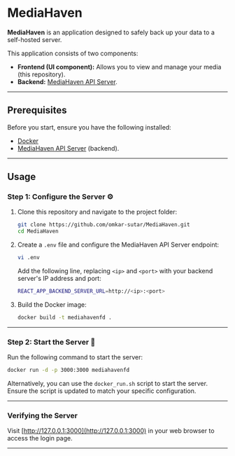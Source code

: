 # MediaHaven

**MediaHaven** is an application designed to safely back up your data to a self-hosted server.

This application consists of two components:
- **Frontend (UI component):** Allows you to view and manage your media (this repository).
- **Backend:** [MediaHaven API Server](https://github.com/omkar-sutar/MediaHaven-Backend).

---

## Prerequisites

Before you start, ensure you have the following installed:
- [Docker](https://docs.docker.com/)
- [MediaHaven API Server](https://github.com/omkar-sutar/MediaHaven-Backend) (backend).

---

## Usage

### Step 1: Configure the Server ⚙️

1. Clone this repository and navigate to the project folder:
   ```bash
   git clone https://github.com/omkar-sutar/MediaHaven.git
   cd MediaHaven
   ```

2. Create a `.env` file and configure the MediaHaven API Server endpoint:
   ```bash
   vi .env
   ```
   Add the following line, replacing `<ip>` and `<port>` with your backend server's IP address and port:
   ```bash
   REACT_APP_BACKEND_SERVER_URL=http://<ip>:<port>
   ```

3. Build the Docker image:
   ```bash
   docker build -t mediahavenfd .
   ```

---

### Step 2: Start the Server 🚀

Run the following command to start the server:
```bash
docker run -d -p 3000:3000 mediahavenfd
```

Alternatively, you can use the `docker_run.sh` script to start the server. Ensure the script is updated to match your specific configuration.

---

### Verifying the Server

Visit [http://127.0.0.1:3000](http://127.0.0.1:3000) in your web browser to access the login page.

---

